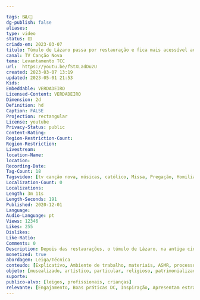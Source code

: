 ```yaml
---

tags: 🖼️/🎥️
dg-publish: false
aliases: 
type: video
status: 🟨️
criado-em: 2023-03-07
titulo: Túmulo de Lázaro passa por restauração e fica mais acessível aos fiéis
canal: TV Canção Nova
tema: Levantamento TCC 
url:  https://youtu.be/fStXLadDu2U
created: 2023-03-07 13:19
updated: 2023-05-01 21:53
Kids: 
Embeddable: VERDADEIRO
Licensed-Content: VERDADEIRO
Dimension: 2d
Definition: hd
Caption: FALSE
Projection: rectangular
License: youtube
Privacy-Status: public
Content-Rating: 
Region-Restriction-Count: 
Region-Restriction: 
Livestream: 
location-Name: 
location: 
Recording-Date: 
Tag-Count: 18
Tagsvideo: [tv canção nova, músicas, católico, Missa, Pregação, Homilia, brazil, missa ao vivo, live missa, Santa Missa, Canção Nova Oficial, Comunidade Canção Nova, Programação TV Canção Nova, TV Canção Nova AO VIVO, AO VIVO TV, cnnoticias, Canção Nova Notícias, Notícias Canção Nova]
Localization-Count: 0
Localizations: 
Length: 3m 11s
Length-Seconds: 191
Published: 2020-12-01
Language: 
Audio-Language: pt
Views: 12346
Likes: 255
Dislikes: 
Like-Ratio: 
Comments: 0
Description: Depois das restaurações, o túmulo de Lázaro, na antiga cidade de Betânia, ficou mais acessível aos visitantes. A restauração deste local marca a narrativa bíblica da Ressurreição de Lázaro e hoje está na rota das peregrinações. Narração de Lurdinha Nunes | Imagens de Daniele Cavalli. TV Canção Nova AO VIVO acompanhe e compartilhe nossa programação. 
monetized: true
abordagem: Leiga/Técnica
conteudo: [Explicativo, Ambiente de trabalho, materiais, ASMR, processos]
objeto: [musealizado, artístico, particular, religioso, patrimonializado, histórico]
suporte:
publico-alvo: [leigos, profissionais, crianças]
relevante: [Engajamento, Boas práticas DC, Inspiração, Apresentam estratégias de DC, Inovações, cibercultura]
---
```

